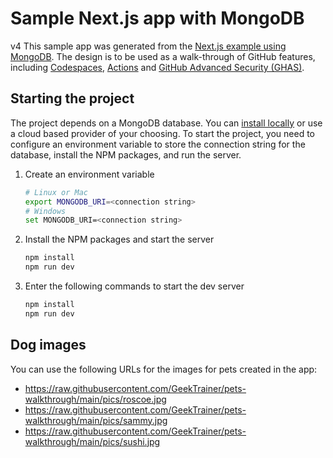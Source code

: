 # Sample Next.js app with MongoDB
v4
This sample app was generated from the [Next.js example using MongoDB](https://github.com/vercel/next.js/tree/canary/examples/with-mongodb). The design is to be used as a walk-through of GitHub features, including [Codespaces](https://github.com/features/codespaces), [Actions](https://github.com/features/actions) and [GitHub Advanced Security (GHAS)](https://github.com/features/security).

## Starting the project

The project depends on a MongoDB database. You can [install locally](https://www.mongodb.com/docs/manual/administration/install-community/) or use a cloud based provider of your choosing. To start the project, you need to configure an environment variable to store the connection string for the database, install the NPM packages, and run the server.

1. Create an environment variable

    ```bash
    # Linux or Mac
    export MONGODB_URI=<connection string>
    # Windows
    set MONGODB_URI=<connection string>
    ```

1. Install the NPM packages and start the server

    ```bash
    npm install
    npm run dev
    ```

1. Enter the following commands to start the dev server

   ```bash
   npm install
   npm run dev
   ```

## Dog images

You can use the following URLs for the images for pets created in the app:

- https://raw.githubusercontent.com/GeekTrainer/pets-walkthrough/main/pics/roscoe.jpg
- https://raw.githubusercontent.com/GeekTrainer/pets-walkthrough/main/pics/sammy.jpg
- https://raw.githubusercontent.com/GeekTrainer/pets-walkthrough/main/pics/sushi.jpg
